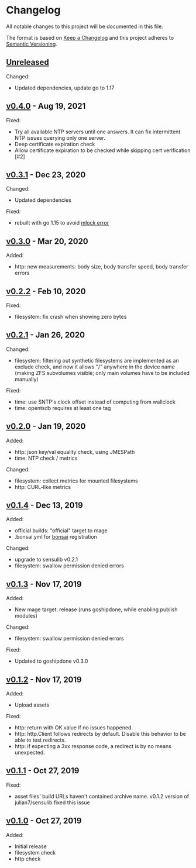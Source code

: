 # Changelog

All notable changes to this project will be documented in this file.

The format is based on [Keep a Changelog](http://keepachangelog.com/en/1.0.0/)
and this project adheres to [Semantic Versioning](http://semver.org/spec/v2.0.0.html).

## [Unreleased]

Changed:

* Updated dependencies, update go to 1.17

## [v0.4.0] - Aug 19, 2021

Fixed:

* Try all available NTP servers until one answers. It can fix intermittent NTP issues querying only one server.
* Deep certificate expiration check
* Allow certificate expiration to be checked while skipping cert verification [#2]

## [v0.3.1] - Dec 23, 2020

Changed:

* Updated dependencies

Fixed:

* rebuilt with go 1.15 to avoid [mlock error](https://github.com/golang/go/issues/37436)

## [v0.3.0] - Mar 20, 2020

Added:

* http: new measurements: body size, body transfer speed, body transfer errors

## [v0.2.2] - Feb 10, 2020

Fixed:

* filesystem: fix crash when showing zero bytes

## [v0.2.1] - Jan 26, 2020

Changed:

* filesystem: filtering out synthetic filesystems are implemented as an exclude check,
  and now it allows "/" anywhere in the device name (making ZFS subvolumes visible; only
  main volumes have to be included manually)

Fixed:

* time: use SNTP's clock offset instead of computing from wallclock
* time: opentsdb requires at least one tag

## [v0.2.0] - Jan 19, 2020

Added:

* http: json key/val equality check, using JMESPath
* time: NTP check / metrics

Changed:

* filesystem: collect metrics for mounted filesystems
* http: CURL-like metrics

## [v0.1.4] - Dec 13, 2019

Added:

* official builds: "official" target to mage
* .bonsai.yml for [bonsai](https://bonsai.sensu.io/) registration

Changed:

* upgrade to sensulib v0.2.1
* filesystem: swallow permission denied errors

## [v0.1.3] - Nov 17, 2019

Added:

* New mage target: release (runs goshipdone, while enabling publish modules)

Changed:

* filesystem: swallow permission denied errors

Fixed:

* Updated to goshipdone v0.3.0

## [v0.1.2] - Nov 17, 2019

Added:

* Upload assets

Fixed:

* http: return with OK value if no issues happened.
* http: http.Client follows redirects by default. Disable this behavior to be able to test redirects.
* http: if expecting a 3xx response code, a redirect is by no means unexpected.

## [v0.1.1] - Oct 27, 2019

Fixed:

* asset files' build URLs haven't contained archive name. v0.1.2 version of julian7/sensulib fixed this issue

## [v0.1.0] - Oct 27, 2019

Added:

* Initial release
* filesystem check
* http check

[Unreleased]: https://github.com/julian7/sensu-base-checks
[v0.4.0]: https://github.com/julian7/sensu-base-checks/releases/tag/v0.4.0
[v0.3.1]: https://github.com/julian7/sensu-base-checks/releases/tag/v0.3.1
[v0.3.0]: https://github.com/julian7/sensu-base-checks/releases/tag/v0.3.0
[v0.2.2]: https://github.com/julian7/sensu-base-checks/releases/tag/v0.2.2
[v0.2.1]: https://github.com/julian7/sensu-base-checks/releases/tag/v0.2.1
[v0.2.0]: https://github.com/julian7/sensu-base-checks/releases/tag/v0.2.0
[v0.1.4]: https://github.com/julian7/sensu-base-checks/releases/tag/v0.1.4
[v0.1.3]: https://github.com/julian7/sensu-base-checks/releases/tag/v0.1.3
[v0.1.2]: https://github.com/julian7/sensu-base-checks/releases/tag/v0.1.2
[v0.1.1]: https://github.com/julian7/sensu-base-checks/releases/tag/v0.1.1
[v0.1.0]: https://github.com/julian7/sensu-base-checks/releases/tag/v0.1.0
